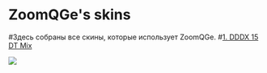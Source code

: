 # ZoomQGe's skins
#Здесь собраны все скины, которые использует ZoomQGe.
#[1. DDDX 15 DT Mix](https://mega.nz/file/zcwSBbiL#33h5hgaWOC80hEoGiC5AwvsuH6-gijg3IpqnY1j425A)

![](https://i.ibb.co/V9sQt5p/screenshot054.png)
